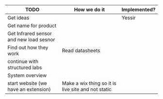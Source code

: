|        TODO         |                               How we do it                                      | Implemented? |
|-----------------------------|-------------------------------------------------------------------------|--------------|
| Get ideas                   |                                                                          | Yessir       |
|Get name for product 
|Get Infrared sensor and new load sesnor| | |
|Find out how they work | Read datasheets | |
|continue with structured labs |  | |
|System overview | | |
|start website (we have an extension) | Make a wix thing so it is live site and not static | |
